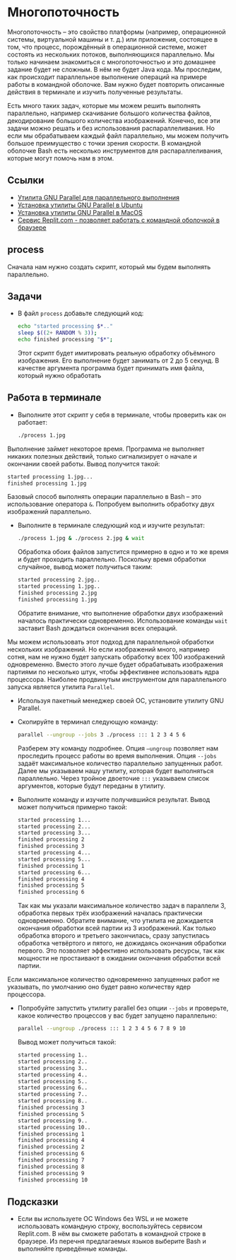 # Многопоточность

Многопоточность – это свойство платформы (например, операционной системы, виртуальной машины и т. д.) или приложения,
состоящее в том, что процесс, порождённый в операционной системе, может состоять из нескольких потоков, выполняющихся
параллельно. Мы только начинаем знакомиться с многопоточностью и это домашнее задание будет не сложным. В нём не будет
Java кода. Мы проследим, как происходит параллельное выполнение операций на примере работы в командной оболочке. Вам
нужно будет повторить описанные действия в терминале и изучить полученные результаты.

Есть много таких задач, которые мы можем решить выполнять параллельно, например скачивание большого количества файлов,
декодирование большого количества изображений. Конечно, все эти задачи можно решать и без использования
распараллеливания. Но если мы обрабатываем каждый файл параллельно, мы можем получить большое преимущество с точки
зрения скорости. В командной оболочке Bash есть несколько инструментов для распараллеливания, которые могут помочь нам в
этом.

## Ссылки

* [Утилита GNU Parallel для параллельного выполнения](https://www.gnu.org/software/parallel/parallel_tutorial.html)
* [Установка утилиты GNU Parallel в Ubuntu](https://onstartup.ru/utility/parallel/)
* [Установка утилиты GNU Parallel в MacOS](https://formulae.brew.sh/formula/parallel)
* [Сервис Replit.com - позволяет работать с командной оболочкой в браузере](replit.com/)

## process

Сначала нам нужно создать скрипт, который мы будем выполнять параллельно.

## Задачи

* В файл `process` добавьте следующий код:

  ```bash
  echo "started processing $*.."
  sleep $((2+ RANDOM % 3));
  echo finished processing "$*";
  ```

  Этот скрипт будет имитировать реальную обработку объёмного изображения. Его выполнение будет занимать от 2 до 5
  секунд. В качестве аргумента программа будет принимать имя файла, который нужно обработать

## Работа в терминале

* Выполните этот скрипт у себя в терминале, чтобы проверить как он работает:

  ```bash
  ./process 1.jpg
  ```

Выполнение займет некоторое время. Программа не выполняет никаких полезных действий, только сигнализирует о начале и
окончании своей работы. Вывод получится такой:

  ```bash
  started processing 1.jpg...
  finished processing 1.jpg
  ```

Базовый способ выполнять операции параллельно в Bash – это использование оператора `&`. Попробуем выполнить обработку
двух изображений параллельно.

* Выполните в терминале следующий код и изучите результат:

  ```bash
  ./process 1.jpg & ./process 2.jpg & wait
  ```

  Обработка обоих файлов запустится примерно в одно и то же время и будет проходить параллельно. Поскольку время
  обработки случайное, вывод может получиться таким:

  ```bash
  started processing 2.jpg..
  started processing 1.jpg..
  finished processing 2.jpg
  finished processing 1.jpg
  ```

  Обратите внимание, что выполнение обработки двух изображений началось практически одновременно. Использование
  команды `wait` заставит Bash дождаться окончания всех операций.

Мы можем использовать этот подход для параллельной обработки нескольких изображений. Но если изображений много, например
сотня, нам не нужно будет запускать обработку всех 100 изображений одновременно. Вместо этого лучше будет обрабатывать
изображения партиями по несколько штук, чтобы эффективнее использовать ядра процессора. Наиболее продвинутым
инструментом для параллельного запуска является утилита `Parallel`.

* Используя пакетный менеджер своей ОС, установите утилиту GNU Parallel.

* Скопируйте в терминал следующую команду:

  ```bash
  parallel --ungroup --jobs 3 ./process ::: 1 2 3 4 5 6
  ```

  Разберем эту команду подробнее. Опция `–ungroup` позволяет нам проследить процесс работы во время выполнения.
  Опция `--jobs` задаёт максимальное количество параллельно запущенных работ. Далее мы указываем нашу утилиту, которая
  будет выполняться параллельно. Через тройное двоеточие `:::` указываем список аргументов, которые будут переданы в
  утилиту.

* Выполните команду и изучите получившийся результат. Вывод может получиться примерно такой:

  ``` sh
  started processing 1...
  started processing 2...
  started processing 3...
  finished processing 2
  finished processing 3
  started processing 4...
  started processing 5...
  finished processing 1
  started processing 6...
  finished processing 4
  finished processing 5
  finished processing 6
  ```

  Так как мы указали максимальное количество задач в параллели 3, обработка первых трёх изображений началась практически
  одновременно. Обратите внимание, что утилита не дожидается окончания обработки всей партии из 3 изображений. Как
  только обработка второго и третьего закончилась, сразу запустилась обработка четвёртого и пятого, не дожидаясь
  окончания обработки первого. Это позволяет эффективно использовать ресурсы, так как мощности не простаивают в ожидании
  окончания обработки всей партии.

Если максимальное количество одновременно запущенных работ не указывать, по умолчанию оно будет равно количеству ядер
процессора.

* Попробуйте запустить утилиту parallel без опции `--jobs` и проверьте, какое количество процессов у вас будет запущено
  параллельно:

  ```bash
  parallel --ungroup ./process ::: 1 2 3 4 5 6 7 8 9 10
  ```

  Вывод может получиться такой:

  ```bash
  started processing 1..
  started processing 2..
  started processing 3..
  started processing 4..
  started processing 5..
  started processing 6..
  started processing 7..
  started processing 8..
  finished processing 3
  finished processing 5
  started processing 9..
  started processing 10..
  finished processing 1
  finished processing 4
  finished processing 2
  finished processing 6
  finished processing 7
  finished processing 8
  finished processing 9
  finished processing 10
  ```

## Подсказки

* Если вы используете ОС Windows без WSL и не можете использовать командную строку, воспользуйтесь сервисом Replit.com.
  В нём вы сможете работать в командной строке в браузере. Из перечня предлагаемых языков выберите Bash и выполняйте
  приведённые команды.
